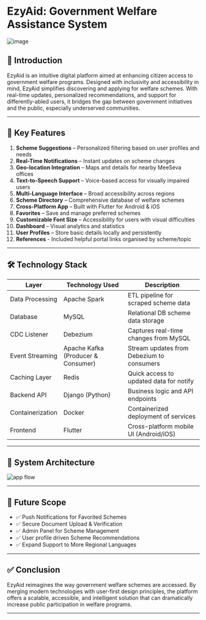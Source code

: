 
# EzyAid: Government Welfare Assistance System

![image](https://github.com/user-attachments/assets/aef58223-7ac2-4739-91e5-3eb4d311e47e)



## 🧩 Introduction

EzyAid is an intuitive digital platform aimed at enhancing citizen access to government welfare programs. Designed with inclusivity and accessibility in mind, EzyAid simplifies discovering and applying for welfare schemes. With real-time updates, personalized recommendations, and support for differently-abled users, it bridges the gap between government initiatives and the public, especially underserved communities.

---

## 🚀 Key Features

1. **Scheme Suggestions** – Personalized filtering based on user profiles and needs
2. **Real-Time Notifications** – Instant updates on scheme changes
3. **Geo-location Integration** – Maps and details for nearby MeeSeva offices
4. **Text-to-Speech Support** – Voice-based access for visually impaired users
5. **Multi-Language Interface** – Broad accessibility across regions
6. **Scheme Directory** – Comprehensive database of welfare schemes
7. **Cross-Platform App** – Built with Flutter for Android & iOS
8. **Favorites** – Save and manage preferred schemes
9. **Customizable Font Size** – Accessibility for users with visual difficulties
10. **Dashboard** – Visual analytics and statistics
11. **User Profiles** – Store basic details locally and persistently
12. **References** - Included helpful portal links organised by scheme/topic  

---

## 🛠️ Technology Stack

| Layer            | Technology Used                    | Description                               |
| ---------------- | ---------------------------------- | ----------------------------------------- |
| Data Processing  | Apache Spark                       | ETL pipeline for scraped scheme data      |
| Database         | MySQL                              | Relational DB    scheme data storage      |
| CDC Listener     | Debezium                           | Captures real-time changes from MySQL     |
| Event Streaming  | Apache Kafka (Producer & Consumer) | Stream updates from Debezium to consumers |
| Caching Layer    | Redis                              | Quick access to updated data for notify   |
| Backend API      | Django (Python)                    | Business logic and API endpoints          |
| Containerization | Docker                             | Containerized deployment of services      |
| Frontend         | Flutter                            | Cross-platform mobile UI (Android/iOS)    |

---

## 🧭 System Architecture

![app flow](https://github.com/user-attachments/assets/e465c7a8-659c-40cf-bfad-09c6f45c07e8)


---

## 🔮 Future Scope

* ✅ Push Notifications for Favorited Schemes
* ✅ Secure Document Upload & Verification
* ✅ Admin Panel for Scheme Management
* ✅ User profile driven Scheme Recommendations
* ✅ Expand Support to More Regional Languages

---

## ✅ Conclusion

EzyAid reimagines the way government welfare schemes are accessed. By merging modern technologies with user-first design principles, the platform offers a scalable, accessible, and intelligent solution that can dramatically increase public participation in welfare programs.

---
